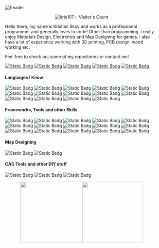 ![header](https://capsule-render.vercel.app/api?type=wave&color=291b3e&height=120&&text=My%20Profile&fontSize=90&animation=fadeIn&fontColor=ffffff)
<p align="center">
  <img src="https://profile-counter.glitch.me/kris107/count.svg" alt="kris107 :: Visitor's Count" />
</p>

Hello there, my name is Kristian Skov and works as a professional programmer and generally loves to code!
Other than programming, i really enjoy Materials Design, Electronics and Map Designing for games.
I also have a lot of experience working with 3D printing, PCB design, wood working etc.

Feel free to check out some of my repositories or contact me!

[![Static Badg](https://img.shields.io/badge/Contact-Steam-purple)](https://steamcommunity.com/id/nanotek701/)
[![Static Badg](https://img.shields.io/badge/Contact-Discord-purple)](https://discordapp.com/users/357126223383494659/)
[![Static Badg](https://img.shields.io/badge/Contact-LinkedIn-purple)](https://www.linkedin.com/in/kristian-skov-210452185/)
[![Static Badg](https://img.shields.io/badge/Contact-Email-purple)](kris701kj@gmail.com)
[![Static Badg](https://img.shields.io/badge/Contact-Itch.Io-purple)](https://kris701.itch.io/)

#### Languages I Know
![Static Badg](https://img.shields.io/badge/C-66007d)
![Static Badg](https://img.shields.io/badge/Cpp-66007d)
![Static Badg](https://img.shields.io/badge/CSharp-66007d)
![Static Badg](https://img.shields.io/badge/Python-66007d)
![Static Badg](https://img.shields.io/badge/6502--Assembly-66007d)
![Static Badg](https://img.shields.io/badge/x86--Assembly-66007d)
![Static Badg](https://img.shields.io/badge/HTML-66007d)
![Static Badg](https://img.shields.io/badge/CSS-66007d)
![Static Badg](https://img.shields.io/badge/JavaScript-66007d)
![Static Badg](https://img.shields.io/badge/MSSQL-66007d)
![Static Badg](https://img.shields.io/badge/MySQL-66007d)
![Static Badg](https://img.shields.io/badge/PostgresSQL-66007d)
![Static Badg](https://img.shields.io/badge/Haskell-66007d)
![Static Badg](https://img.shields.io/badge/R-66007d)

#### Frameworks, Tools and other Skills
![Static Badg](https://img.shields.io/badge/WPF-66007d)
![Static Badg](https://img.shields.io/badge/WinForms-66007d)
![Static Badg](https://img.shields.io/badge/ASP.NET-66007d)
![Static Badg](https://img.shields.io/badge/Azure-66007d)
![Static Badg](https://img.shields.io/badge/Visual--Studio-66007d)
![Static Badg](https://img.shields.io/badge/Visual--Studio--Extension--Development-66007d)
![Static Badg](https://img.shields.io/badge/SoapUI-66007d)
![Static Badg](https://img.shields.io/badge/Postman-66007d)
![Static Badg](https://img.shields.io/badge/ANTLR4-66007d)
![Static Badg](https://img.shields.io/badge/XNA-66007d)
![Static Badg](https://img.shields.io/badge/Monogame-66007d)
![Static Badg](https://img.shields.io/badge/Tensorflow-66007d)
![Static Badg](https://img.shields.io/badge/Pytorch-66007d)
![Static Badg](https://img.shields.io/badge/SSH-66007d)
![Static Badg](https://img.shields.io/badge/PowerShell-66007d)

#### Map Designing
![Static Badg](https://img.shields.io/badge/Valve--Hammer-66007d)
![Static Badg](https://img.shields.io/badge/GEM--Editor-66007d)

#### CAD Tools and other DIY stuff
![Static Badg](https://img.shields.io/badge/Fusion--360-66007d)
![Static Badg](https://img.shields.io/badge/EAGLE-66007d)
![Static Badg](https://img.shields.io/badge/Ultimaker--Cura-66007d)

<p align="center">
  <img height="200" src="https://github-readme-stats.vercel.app/api?username=kris701&show_icons=true&count_private=true&theme=jolly">
  <img height="200" src="https://github-readme-stats.vercel.app/api/top-langs/?username=kris701&theme=jolly&layout=compact&langs_count=10&hide=sas,shell,pddl">
</p>
